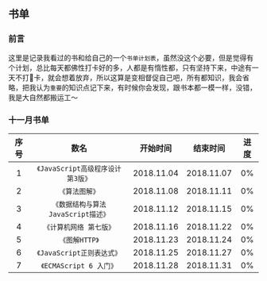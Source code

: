 ## 书单

### 前言
这里是记录我看过的书和给自己的一个`书单计划表`，虽然没这个必要，但是觉得有个计划，总比每天都佛性打卡好的多，人都是有惰性都，只有坚持下来，中途有一天不打卡，就会想着放弃，所以这算是变相督促自己吧，所有都知识，我会省略，把我认为`重要`的知识点记下来，有时候你会发现，跟书本都一模一样，没错，我是大自然都搬运工～

### 十一月书单

| 序号 | 数名 | 开始时间 | 结束时间 | 进度 |
| :------: | :------: | :------: | :------: | :------: | 
| 1 | `《JavaScript高级程序设计 第3版》` |  2018.11.04 | 2018.11.07 | 0% |
| 2 | `《算法图解》` |  2018.11.08 | 2018.11.11 | 0% |
| 3 | `《数据结构与算法 JavaScript描述》` |  2018.11.12 | 2018.11.15 | 0% |
| 4 | `《计算机网络 第七版》` |  2018.11.16 | 2018.11.22 | 0% |
| 5 | `《图解HTTP》` |  2018.11.23 | 2018.11.24 | 0% |
| 6 | `《JavaScript正则表达式》` |  2018.11.25 | 2018.11.27 | 0% |
| 7 | `《ECMAScript 6 入门》` |  2018.11.28 | 2018.11.31 | 0% |